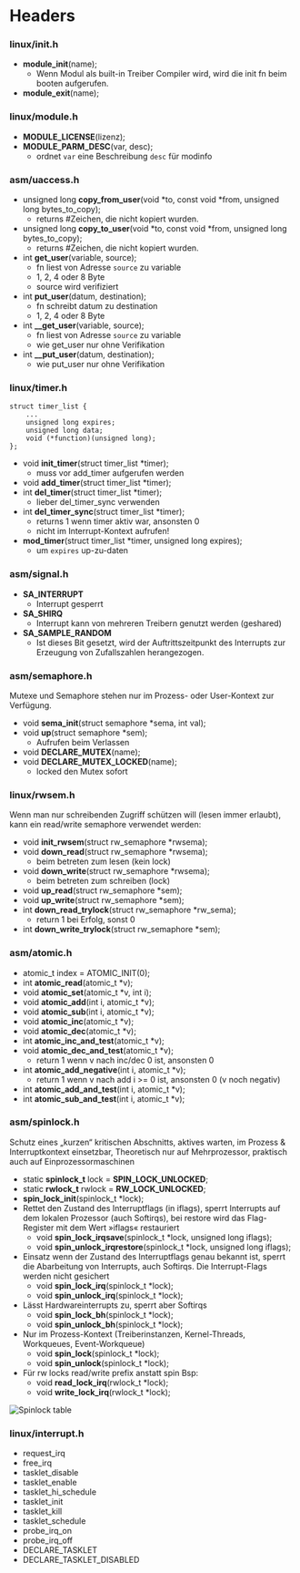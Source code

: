 # Headers

### linux/init.h

* **module_init**(name);
	* Wenn Modul als built-in Treiber Compiler wird, wird die init fn beim booten aufgerufen.
* **module_exit**(name);

### linux/module.h

* **MODULE_LICENSE**(lizenz);
* **MODULE_PARM_DESC**(var, desc);
	* ordnet `var` eine Beschreibung `desc` für modinfo 

### asm/uaccess.h

* unsigned long **copy_from_user**(void *to, const void *from, unsigned long bytes_to_copy);
	* returns #Zeichen, die nicht kopiert wurden.  
* unsigned long **copy_to_user**(void *to, const void *from, unsigned long bytes_to_copy);
	* returns #Zeichen, die nicht kopiert wurden.
* int **get_user**(variable, source);
	* fn liest von Adresse `source` zu variable
	* 1, 2, 4 oder 8 Byte
	* source wird verifiziert
* int **put_user**(datum, destination);
	* fn schreibt datum zu destination
	* 1, 2, 4 oder 8 Byte
* int **__get_user**(variable, source);
	* fn liest von Adresse `source` zu variable
	* wie get_user nur ohne Verifikation
* int **__put_user**(datum, destination);
	* wie put_user nur ohne Verifikation
	

### linux/timer.h

```
struct timer_list {
    ...
    unsigned long expires;
    unsigned long data;
    void (*function)(unsigned long);
};
```

* void **init_timer**(struct timer_list *timer);
	* muss vor add_timer aufgerufen werden
* void **add_timer**(struct timer_list *timer); 
* int **del_timer**(struct timer_list *timer);
	* lieber del_timer_sync verwenden
* int **del_timer_sync**(struct timer_list *timer);
	* returns 1 wenn timer aktiv war, ansonsten 0
	* nicht im Interrupt-Kontext aufrufen!
* **mod_timer**(struct timer_list *timer, unsigned long expires);
	* um `expires` up-zu-daten

### asm/signal.h

* **SA_INTERRUPT**
	* Interrupt gesperrt 
* **SA_SHIRQ**
	* Interrupt kann von mehreren Treibern genutzt werden (geshared)
* **SA_SAMPLE_RANDOM**
	* Ist dieses Bit gesetzt, wird der Auftrittszeitpunkt des Interrupts zur Erzeugung von Zufallszahlen herangezogen.
	
### asm/semaphore.h

Mutexe und Semaphore stehen nur im Prozess- oder User-Kontext zur Verfügung.

* void **sema_init**(struct semaphore *sema, int val);
* void **up**(struct semaphore *sem);
	* Aufrufen beim Verlassen
* void **DECLARE_MUTEX**(name);
* void **DECLARE_MUTEX_LOCKED**(name);
	* locked den Mutex sofort
	
### linux/rwsem.h

Wenn man nur schreibenden Zugriff schützen will (lesen immer erlaubt), kann ein read/write semaphore verwendet werden:

* void **init_rwsem**(struct rw_semaphore *rwsema);
* void **down_read**(struct rw_semaphore *rwsema);
	* beim betreten zum lesen (kein lock)
* void **down_write**(struct rw_semaphore *rwsema);
	* beim betreten zum schreiben (lock) 
* void **up_read**(struct rw_semaphore *sem);
* void **up_write**(struct rw_semaphore *sem); 
* int **down_read_trylock**(struct rw_semaphore *rw_sema);
	* return 1 bei Erfolg, sonst 0
* int **down_write_trylock**(struct rw_semaphore *sem);  

### asm/atomic.h

* atomic_t index = ATOMIC_INIT(0);
* int **atomic_read**(atomic_t *v);
* void **atomic_set**(atomic_t *v, int i);
* void **atomic_add**(int i, atomic_t *v);
* void **atomic_sub**(int i, atomic_t *v);
* void **atomic_inc**(atomic_t *v);
* void **atomic_dec**(atomic_t *v);
* int **atomic_inc_and_test**(atomic_t *v);
* void **atomic_dec_and_test**(atomic_t *v);
	* return 1 wenn v nach inc/dec 0 ist, ansonsten 0
* int **atomic_add_negative**(int i, atomic_t *v);
	* return 1 wenn v nach add i >= 0 ist, ansonsten 0 (v noch negativ)
* int **atomic_add_and_test**(int i, atomic_t *v);
* int **atomic_sub_and_test**(int i, atomic_t *v);


### asm/spinlock.h 
Schutz eines „kurzen“ kritischen
Abschnitts, aktives warten, im Prozess & Interruptkontext einsetzbar, Theoretisch nur auf Mehrprozessor, praktisch auch auf Einprozessormaschinen  

* static **spinlock_t** lock = **SPIN_LOCK_UNLOCKED**;
* static **rwlock_t** rwlock = **RW_LOCK_UNLOCKED**;
* **spin_lock_init**(spinlock_t *lock);
* Rettet den Zustand des Interruptflags (in iflags), sperrt Interrupts auf dem lokalen Prozessor (auch Softirqs), bei restore wird das Flag-Register mit dem Wert »iflags« restauriert  
  	* void **spin_lock_irqsave**(spinlock_t *lock, unsigned long iflags);  
  	* void **spin_unlock_irqrestore**(spinlock_t *lock, unsigned long iflags);
* Einsatz wenn der Zustand des Interruptflags genau bekannt ist, sperrt die Abarbeitung von Interrupts, auch Softirqs. Die Interrupt-Flags werden nicht gesichert  
  	* void **spin_lock_irq**(spinlock_t *lock);  
  	* void **spin_unlock_irq**(spinlock_t *lock);
* Lässt Hardwareinterrupts zu, sperrt aber Softirqs
	* void **spin_lock_bh**(spinlock_t *lock);
	* void **spin_unlock_bh**(spinlock_t *lock);
* Nur im Prozess-Kontext (Treiberinstanzen, Kernel-Threads, Workqueues, Event-Workqueue)
	*  void **spin_lock**(spinlock_t *lock);  
	*  void **spin_unlock**(spinlock_t *lock);
* Für rw locks read/write prefix anstatt spin Bsp:  
	* void **read_lock_irq**(rwlock_t *lock);
	* void **write_lock_irq**(rwlock_t *lock);  
	
![Spinlock table](https://ezs.kr.hsnr.de//TreiberBuch/html/mutextable.png)



### linux/interrupt.h

* request_irq
* free_irq
* tasklet_disable
* tasklet_enable
* tasklet_hi_schedule
* tasklet_init
* tasklet_kill
* tasklet_schedule
* probe_irq_on
* probe_irq_off
* DECLARE_TASKLET
* DECLARE_TASKLET_DISABLED
